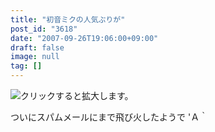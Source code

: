 ```yaml
---
title: "初音ミクの人気ぶりが"
post_id: "3618"
date: "2007-09-26T19:06:00+09:00"
draft: false
image: null
tag: []
---
```



![クリックすると拡大します。](/image/mixi/2007/573901138_49_s.jpg)

ついにスパムメールにまで飛び火したようで 'Ａ｀
